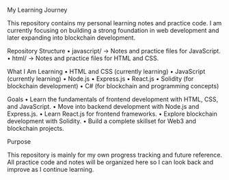  My Learning Journey

This repository contains my personal learning notes and practice code. I am currently focusing on building a strong foundation in web development and later expanding into blockchain development.

Repository Structure
	•	javascript/ → Notes and practice files for JavaScript.
	•	html/ → Notes and practice files for HTML and CSS.

What I Am Learning
	•	HTML and CSS (currently learning)
	•	JavaScript (currently learning)
	•	Node.js
	•	Express.js
	•	React.js
	•	Solidity (for blockchain development)
	•	C# (for blockchain and programming concepts)

Goals
	•	Learn the fundamentals of frontend development with HTML, CSS, and JavaScript.
	•	Move into backend development with Node.js and Express.js.
	•	Learn React.js for frontend frameworks.
	•	Explore blockchain development with Solidity.
	•	Build a complete skillset for Web3 and blockchain projects.

Purpose

This repository is mainly for my own progress tracking and future reference. All practice code and notes will be organized here so I can look back and improve as I continue learning.
